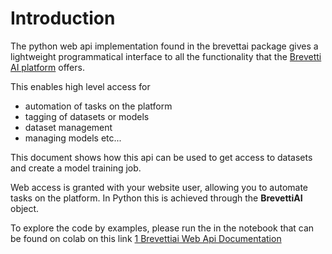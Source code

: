 # Introduction
The python web api implementation found in the brevettai package gives a lightweight programmatical interface to all the functionality that the [Brevetti AI platform](https://platform.brevetti.ai) offers.

This enables high level access for
* automation of tasks on the platform
* tagging of datasets or models
* dataset management
* managing models etc...

This document shows how this api can be used to get access to datasets and create a model training job.

Web access is granted with your website user, allowing you to automate tasks on the platform. In Python this is achieved through the **BrevettiAI** object.

To explore the code by examples, please run the in the notebook that can be found on colab on this link [1 Brevettiai Web Api Documentation](https://githubtocolab.com/brevettiai/brevettiai-docs/blob/master/src/developers/python-sdk-brevettiai/1_brevettiai_web_api_documentation.ipynb)
